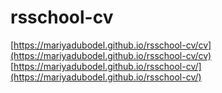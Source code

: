 # rsschool-cv

[https://mariyadubodel.github.io/rsschool-cv/cv](https://mariyadubodel.github.io/rsschool-cv/cv)
[https://mariyadubodel.github.io/rsschool-cv/](https://mariyadubodel.github.io/rsschool-cv/)